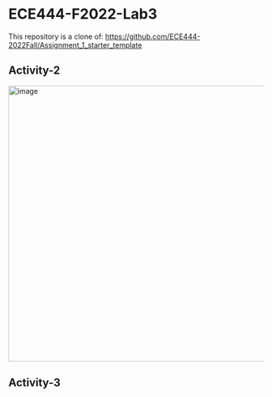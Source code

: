# ECE444-F2022-Lab3

This repository is a clone of: https://github.com/ECE444-2022Fall/Assignment_1_starter_template

## Activity-2

<img width="546" alt="image" src="https://user-images.githubusercontent.com/62436455/193471790-95f0a5c6-dd69-4e15-92d8-6fb42fb48707.png">

## Activity-3

